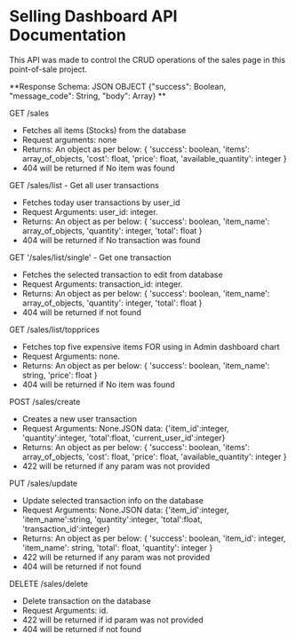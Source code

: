 # Selling Dashboard API Documentation

This API was made to control the CRUD operations of the sales page in this point-of-sale project.

**Response Schema: JSON OBJECT {"success": Boolean, "message_code": String, "body": Array} **

GET /sales  

  * Fetches all items (Stocks) from the database
  * Request arguments: none
  * Returns: An object as per below: { 'success': boolean, 'items': array_of_objects, 'cost': float, 'price': float, 'available_quantity': integer }
  * 404 will be returned if No item was found

GET /sales/list - Get all user transactions

  * Fetches today user transactions by user_id
  * Request Arguments: user_id: integer.
  * Returns: An object as per below: { 'success': boolean, 'item_name': array_of_objects, 'quantity': integer, 'total': float }
  * 404 will be returned if No transaction was found

GET '/sales/list/single' - Get one transaction 

  * Fetches the selected transaction to edit from database
  * Request Arguments: transaction_id: integer.
  * Returns: An object as per below: { 'success': boolean, 'item_name': array_of_objects, 'quantity': integer, 'total': float }
  * 404 will be returned if not found

GET /sales/list/topprices

  * Fetches top five expensive items FOR using in Admin dashboard chart
  * Request Arguments: none.
  * Returns: An object as per below: { 'success': boolean, 'item_name': string, 'price': float }
  * 404 will be returned if No item was found

POST /sales/create 

  * Creates a new user transaction 
  * Request Arguments: None.JSON data: {'item_id':integer, 'quantity':integer, 'total':float, 'current_user_id':integer}
  * Returns: An object as per below: { 'success': boolean, 'items': array_of_objects, 'cost': float, 'price': float, 'available_quantity': integer }
  * 422 will be returned if any param was not provided

PUT /sales/update

  * Update selected transaction info on the database
  * Request Arguments: None.JSON data: {'item_id':integer, 'item_name':string, 'quantity':integer, 'total':float, 'transaction_id':integer}
  * Returns: An object as per below: { 'success': boolean, 'item_id': integer, 'item_name': string, 'total': float, 'quantity': integer }
  * 422 will be returned if any param was not provided
  * 404 will be returned if not found

DELETE /sales/delete

  * Delete transaction on the database
  * Request Arguments: id.
  * 422 will be returned if id param was not provided
  * 404 will be returned if not found
